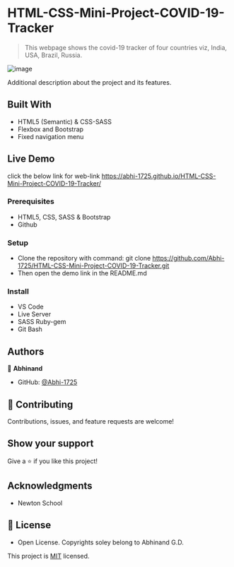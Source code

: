 # HTML-CSS-Mini-Project-COVID-19-Tracker

> This webpage shows the covid-19 tracker of four countries viz, India, USA, Brazil, Russia.

![image](https://user-images.githubusercontent.com/33417745/132889703-76396970-267f-4bdf-a6e9-3d0175b0e36f.png)


Additional description about the project and its features.

## Built With

- HTML5 (Semantic) & CSS-SASS
- Flexbox and Bootstrap
- Fixed navigation menu

## Live Demo

click the below link for web-link
https://abhi-1725.github.io/HTML-CSS-Mini-Project-COVID-19-Tracker/


### Prerequisites

- HTML5, CSS, SASS & Bootstrap
- Github

### Setup

- Clone the repository with command: git clone https://github.com/Abhi-1725/HTML-CSS-Mini-Project-COVID-19-Tracker.git
- Then open the demo link in the README.md

### Install

- VS Code
- Live Server
- SASS Ruby-gem 
- Git Bash

## Authors

👤 **Abhinand**

- GitHub: [@Abhi-1725](https://github.com/Abhi-1725)

## 🤝 Contributing

Contributions, issues, and feature requests are welcome!

## Show your support

Give a ⭐️ if you like this project!

## Acknowledgments

- Newton School

## 📝 License

- Open License. Copyrights soley belong to Abhinand G.D.

This project is [MIT](lic.url) licensed.
